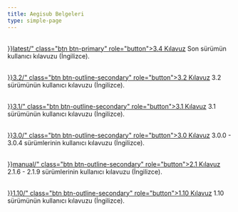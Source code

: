 ```yaml
---
title: Aegisub Belgeleri
type: simple-page
---
```


<p>
<br />
<a href="{{< relref path="docs" lang="en">}}latest/" class="btn btn-primary" role="button">3.4 Kılavuz</a> Son sürümün kullanıcı kılavuzu (İngilizce).
</p>
<p>
<br />
<a href="{{< relref path="docs" lang="en">}}3.2/" class="btn btn-outline-secondary" role="button">3.2 Kılavuz</a> 3.2 sürümünün kullanıcı kılavuzu (İngilizce).
</p>
<p>
<p>
<br />
<a href="{{< relref path="docs" lang="en">}}3.1/" class="btn btn-outline-secondary" role="button">3.1 Kılavuz</a> 3.1 sürümünün kullanıcı kılavuzu (İngilizce).
</p>
<p>
<p>
<br />
<a href="{{< relref path="docs" lang="en">}}3.0/" class="btn btn-outline-secondary" role="button">3.0 Kılavuz</a> 3.0.0 - 3.0.4 sürümlerinin kullanıcı kılavuzu (İngilizce).
</p>
<p>
<br />
<a href="{{< relref path="docs" lang="en">}}manual/" class="btn btn-outline-secondary" role="button">2.1 Kılavuz</a> 2.1.6 - 2.1.9 sürümlerinin kullanıcı kılavuzu (İngilizce).
</p>
<p>
<br />
<a href="{{< relref path="docs" lang="en">}}1.10/" class="btn btn-outline-secondary" role="button">1.10 Kılavuz</a> 1.10 sürümünün kullanıcı kılavuzu (İngilizce).
</p>

<br />
